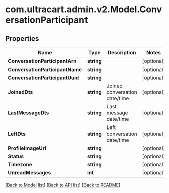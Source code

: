
# com.ultracart.admin.v2.Model.ConversationParticipant

## Properties

Name | Type | Description | Notes
------------ | ------------- | ------------- | -------------
**ConversationParticipantArn** | **string** |  | [optional] 
**ConversationParticipantName** | **string** |  | [optional] 
**ConversationParticipantUuid** | **string** |  | [optional] 
**JoinedDts** | **string** | Joined conversation date/time | [optional] 
**LastMessageDts** | **string** | Last message date/time | [optional] 
**LeftDts** | **string** | Left conversation date/time | [optional] 
**ProfileImageUrl** | **string** |  | [optional] 
**Status** | **string** |  | [optional] 
**Timezone** | **string** |  | [optional] 
**UnreadMessages** | **int** |  | [optional] 

[[Back to Model list]](../README.md#documentation-for-models)
[[Back to API list]](../README.md#documentation-for-api-endpoints)
[[Back to README]](../README.md)

